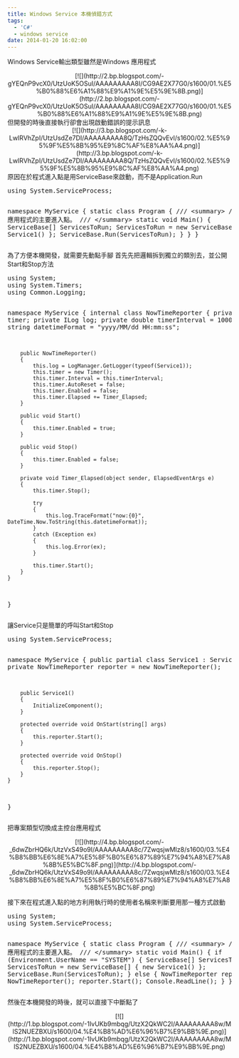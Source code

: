 ```yaml
---
title: Windows Service 本機偵錯方式
tags:
  - 'C#'
  - windows service
date: 2014-01-20 16:02:00
---
```


Windows Service輸出類型雖然是Windows 應用程式
<div class="separator" style="clear: both; text-align: center;">[![](http://2.bp.blogspot.com/-gYEQnP9vcX0/UtzUoK5OSuI/AAAAAAAAA8I/CG9AE2X77G0/s1600/01.%E5%B0%88%E6%A1%88%E9%A1%9E%E5%9E%8B.png)](http://2.bp.blogspot.com/-gYEQnP9vcX0/UtzUoK5OSuI/AAAAAAAAA8I/CG9AE2X77G0/s1600/01.%E5%B0%88%E6%A1%88%E9%A1%9E%E5%9E%8B.png)</div>
但開發的時後直接執行卻會出現啟動錯誤的提示訊息
<div class="separator" style="clear: both; text-align: center;">[![](http://3.bp.blogspot.com/-k-LwIRVhZpI/UtzUsdZe7DI/AAAAAAAAA8Q/TzHsZQQvEvI/s1600/02.%E5%95%9F%E5%8B%95%E9%8C%AF%E8%AA%A4.png)](http://3.bp.blogspot.com/-k-LwIRVhZpI/UtzUsdZe7DI/AAAAAAAAA8Q/TzHsZQQvEvI/s1600/02.%E5%95%9F%E5%8B%95%E9%8C%AF%E8%AA%A4.png)</div>
原因在於程式進入點是用ServiceBase來啟動，而不是Application.Run
<div><pre class="brush:csharp">using System.ServiceProcess;

namespace MyService
{
    static class Program
    {
        /// &lt;summary&gt;
        /// 應用程式的主要進入點。
        /// &lt;/summary&gt;
        static void Main()
        {
            ServiceBase[] ServicesToRun;
            ServicesToRun = new ServiceBase[] 
                { 
                    new Service1() 
                };
            ServiceBase.Run(ServicesToRun);
        }
    }
}
</pre></div>
為了方便本機開發，就需要先動點手腳
首先先把邏輯拆到獨立的類別去，並公開Start和Stop方法
<div><pre class="brush:csharp">using System;
using System.Timers;
using Common.Logging;

namespace MyService
{
    internal class NowTimeReporter
    {
        private Timer timer;
        private ILog log;
        private double timerInterval = 1000;
        private string datetimeFormat = "yyyy/MM/dd HH:mm:ss";

        public NowTimeReporter()
        {
            this.log = LogManager.GetLogger(typeof(Service1));
            this.timer = new Timer();
            this.timer.Interval = this.timerInterval;
            this.timer.AutoReset = false;
            this.timer.Enabled = false;
            this.timer.Elapsed += Timer_Elapsed;
        }

        public void Start()
        {
            this.timer.Enabled = true;
        }

        public void Stop()
        {
            this.timer.Enabled = false;
        }

        private void Timer_Elapsed(object sender, ElapsedEventArgs e)
        {
            this.timer.Stop();

            try
            {
                this.log.TraceFormat("now:{0}", DateTime.Now.ToString(this.datetimeFormat));
            }
            catch (Exception ex)
            {
                this.log.Error(ex);
            }

            this.timer.Start();
        }
    }
}
</pre></div>

讓Service只是簡單的呼叫Start和Stop
<div><pre class="brush:csharp">using System.ServiceProcess;

namespace MyService
{
    public partial class Service1 : ServiceBase
    {
        private NowTimeReporter reporter = new NowTimeReporter();

        public Service1()
        {
            InitializeComponent();
        }

        protected override void OnStart(string[] args)
        {
            this.reporter.Start();
        }

        protected override void OnStop()
        {
            this.reporter.Stop();
        }
    }
}
</pre></div>
把專案類型切換成主控台應用程式
<div class="separator" style="clear: both; text-align: center;">[![](http://4.bp.blogspot.com/-_6dwZbrHQ6k/UtzVxS49o9I/AAAAAAAAA8c/7ZwqsjwMIz8/s1600/03.%E4%B8%BB%E6%8E%A7%E5%8F%B0%E6%87%89%E7%94%A8%E7%A8%8B%E5%BC%8F.png)](http://4.bp.blogspot.com/-_6dwZbrHQ6k/UtzVxS49o9I/AAAAAAAAA8c/7ZwqsjwMIz8/s1600/03.%E4%B8%BB%E6%8E%A7%E5%8F%B0%E6%87%89%E7%94%A8%E7%A8%8B%E5%BC%8F.png)</div>

接下來在程式進入點的地方利用執行時的使用者名稱來判斷要用那一種方式啟動
<div><pre class="brush:csharp">using System;
using System.ServiceProcess;

namespace MyService
{
    static class Program
    {
        /// &lt;summary&gt;
        /// 應用程式的主要進入點。
        /// &lt;/summary&gt;
        static void Main()
        {
            if (Environment.UserName == "SYSTEM")
            {
                ServiceBase[] ServicesToRun;
                ServicesToRun = new ServiceBase[] 
                { 
                    new Service1() 
                };
                ServiceBase.Run(ServicesToRun);
            }
            else
            {
                NowTimeReporter reporter = new NowTimeReporter();
                reporter.Start();
                Console.ReadLine();
            }
        }
    }
}
</pre></div>
然後在本機開發的時後，就可以直接下中斷點了
<div class="separator" style="clear: both; text-align: center;"></div><div class="separator" style="clear: both; text-align: center;">[![](http://1.bp.blogspot.com/-1IvUKb9mbqg/UtzX2QkWC2I/AAAAAAAAA8w/MlS2NUEZBXU/s1600/04.%E4%B8%AD%E6%96%B7%E9%BB%9E.png)](http://1.bp.blogspot.com/-1IvUKb9mbqg/UtzX2QkWC2I/AAAAAAAAA8w/MlS2NUEZBXU/s1600/04.%E4%B8%AD%E6%96%B7%E9%BB%9E.png)</div>